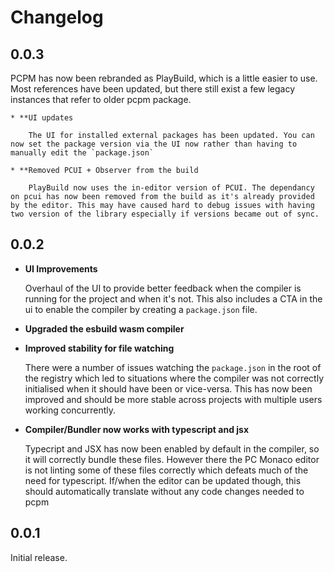 # Changelog

## 0.0.3

PCPM has now been rebranded as PlayBuild, which is a little easier to use. Most references have been updated, but there still exist a few legacy instances that refer to older pcpm package.

	* **UI updates

		The UI for installed external packages has been updated. You can now set the package version via the UI now rather than having to manually edit the `package.json`

	* **Removed PCUI + Observer from the build

		PlayBuild now uses the in-editor version of PCUI. The dependancy on pcui has now been removed from the build as it's already provided by the editor. This may have caused hard to debug issues with having two version of the library especially if versions became out of sync.

## 0.0.2

* **UI Improvements**
	  
	Overhaul of the UI to provide better feedback when the compiler is running for the project and when it's not. This also includes a CTA in the ui to enable the compiler by creating a `package.json` file.

* **Upgraded the esbuild wasm compiler**

* **Improved stability for file watching**

	There were a number of issues watching the `package.json` in the root of the registry which led to situations where the compiler was not correctly initialised when it should have been or vice-versa. This has now been improved and should be more stable across projects with multiple users working concurrently.

* **Compiler/Bundler now works with typescript and jsx**

  Typecript and JSX has now been enabled by default in the compiler, so it will correctly bundle these files. However there the PC Monaco editor is not linting some of these files correctly which defeats much of the need for typescript. If/when the editor can be updated though, this should automatically translate without any code changes needed to pcpm

## 0.0.1

Initial release.
